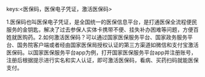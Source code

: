 keys:<医保码，医保电子凭证，激活医保码>

1.医保码也叫医保电子凭证，是全国统一的医保信息平台，是打通医保全流程便民服务的金钥匙，解决了过去参保人实体卡携带不便、挂失补办困难等问题，方便百姓就医购药。2.如何激活医保码？可以通过国家医保服务平台、国家政务服务平台、国务院客户端或者经由国家医保局授权认证的第三方渠道如微信和支付宝激活医保码。以国家医保服务平台app为例，打开国家医保服务平台app并注册账号，注册后根据提示进行实名和实人认证，即可激活医保码，看病、买药扫码就能医保支付。